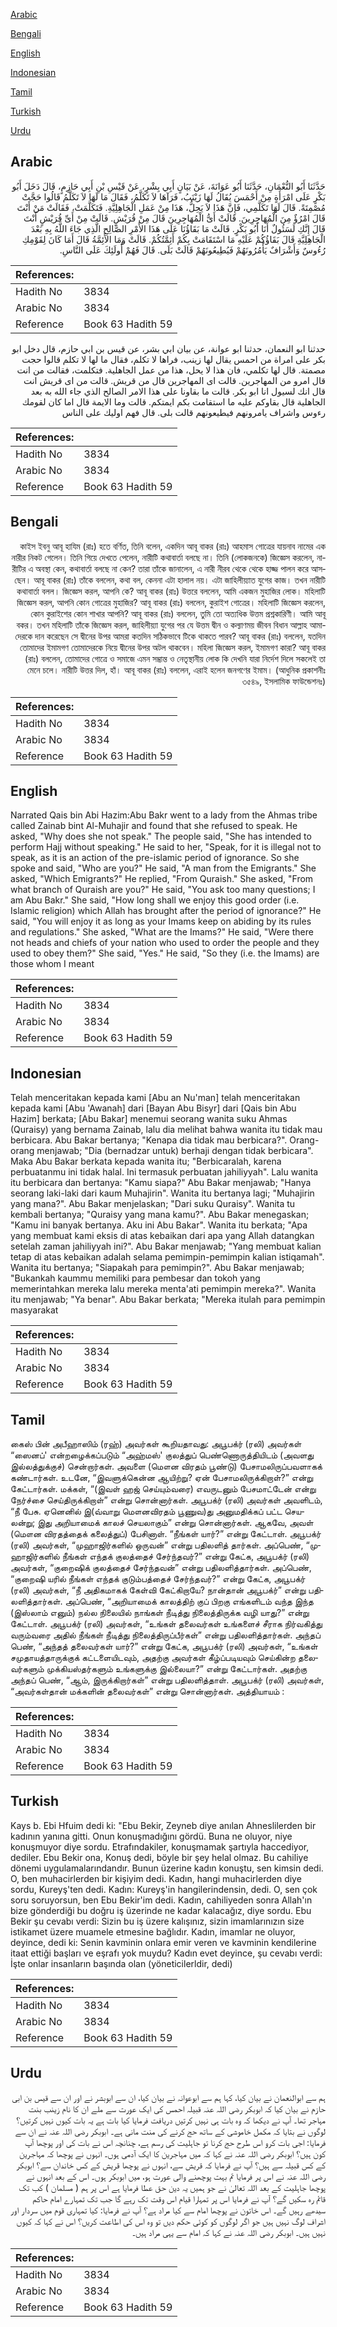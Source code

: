 [Arabic](#arabic)

[Bengali](#bengali)

[English](#english)

[Indonesian](#indonesian)

[Tamil](#tamil)

[Turkish](#turkish)

[Urdu](#urdu)

## Arabic


<div dir="rtl" lang="ar" style={{fontSize:'larger',backgroundColor:'#f8f9fa',padding:20}}>
حَدَّثَنَا أَبُو النُّعْمَانِ، حَدَّثَنَا أَبُو عَوَانَةَ، عَنْ بَيَانٍ أَبِي بِشْرٍ، عَنْ قَيْسِ بْنِ أَبِي حَازِمٍ، قَالَ دَخَلَ أَبُو بَكْرٍ عَلَى امْرَأَةٍ مِنْ أَحْمَسَ يُقَالُ لَهَا زَيْنَبُ، فَرَآهَا لاَ تَكَلَّمُ، فَقَالَ مَا لَهَا لاَ تَكَلَّمُ قَالُوا حَجَّتْ مُصْمِتَةً‏.‏ قَالَ لَهَا تَكَلَّمِي، فَإِنَّ هَذَا لاَ يَحِلُّ، هَذَا مِنْ عَمَلِ الْجَاهِلِيَّةِ‏.‏ فَتَكَلَّمَتْ، فَقَالَتْ مَنْ أَنْتَ قَالَ امْرُؤٌ مِنَ الْمُهَاجِرِينَ‏.‏ قَالَتْ أَىُّ الْمُهَاجِرِينَ قَالَ مِنْ قُرَيْشٍ‏.‏ قَالَتْ مِنْ أَىِّ قُرَيْشٍ أَنْتَ قَالَ إِنَّكِ لَسَئُولٌ أَنَا أَبُو بَكْرٍ‏.‏ قَالَتْ مَا بَقَاؤُنَا عَلَى هَذَا الأَمْرِ الصَّالِحِ الَّذِي جَاءَ اللَّهُ بِهِ بَعْدَ الْجَاهِلِيَّةِ قَالَ بَقَاؤُكُمْ عَلَيْهِ مَا اسْتَقَامَتْ بِكُمْ أَئِمَّتُكُمْ‏.‏ قَالَتْ وَمَا الأَئِمَّةُ قَالَ أَمَا كَانَ لِقَوْمِكِ رُءُوسٌ وَأَشْرَافٌ يَأْمُرُونَهُمْ فَيُطِيعُونَهُمْ قَالَتْ بَلَى‏.‏ قَالَ فَهُمْ أُولَئِكَ عَلَى النَّاسِ‏.‏
</div>
<div style={{backgroundColor:'#f8f9fa',padding:20, marginBottom: 10}}><table> <thead> <tr> <th>References:</th> <th></th> </tr> </thead> <tbody><tr><td>Hadith No</td><td>3834</td></tr><tr><td>Arabic No</td><td>3834</td></tr><tr><td>Reference</td><td>Book 63 Hadith 59</td></tr></tbody></table></div>


<div dir="rtl" lang="ar" style={{fontSize:'larger',backgroundColor:'#f8f9fa',padding:20}}>
حدثنا ابو النعمان، حدثنا ابو عوانة، عن بيان ابي بشر، عن قيس بن ابي حازم، قال دخل ابو بكر على امراة من احمس يقال لها زينب، فراها لا تكلم، فقال ما لها لا تكلم قالوا حجت مصمتة. قال لها تكلمي، فان هذا لا يحل، هذا من عمل الجاهلية. فتكلمت، فقالت من انت قال امرو من المهاجرين. قالت اى المهاجرين قال من قريش. قالت من اى قريش انت قال انك لسيول انا ابو بكر. قالت ما بقاونا على هذا الامر الصالح الذي جاء الله به بعد الجاهلية قال بقاوكم عليه ما استقامت بكم ايمتكم. قالت وما الايمة قال اما كان لقومك رءوس واشراف يامرونهم فيطيعونهم قالت بلى. قال فهم اوليك على الناس
</div>
<div style={{backgroundColor:'#f8f9fa',padding:20, marginBottom: 10}}><table> <thead> <tr> <th>References:</th> <th></th> </tr> </thead> <tbody><tr><td>Hadith No</td><td>3834</td></tr><tr><td>Arabic No</td><td>3834</td></tr><tr><td>Reference</td><td>Book 63 Hadith 59</td></tr></tbody></table></div>

## Bengali


<div dir="rtl" lang="bn" style={{fontSize:'larger',backgroundColor:'#f8f9fa',padding:20}}>
কাইস ইবনু আবূ হাযিম (রাঃ) হতে বর্ণিত, তিনি বলেন, একদিন আবূ বাকর (রাঃ) আহমাস গোত্রের যায়নাব নামের এক নারীর নিকট গেলেন। তিনি গিয়ে দেখতে পেলেন, নারীটি কথাবার্তা বলছে না। তিনি (লোকজনকে) জিজ্ঞেস করলেন, নারীটির এ অবস্থা কেন, কথাবার্তা বলছে না কেন? তারা তাঁকে জানালেন, এ নারী নীরব থেকে থেকে হাজ্জ পালন করে আসছেন। আবূ বাকর (রাঃ) তাঁকে বললেন, কথা বল, কেননা এটা হালাল নয়। এটা জাহিলীয়্যাত যুগের কাজ। তখন নারীটি কথাবার্তা বলল। জিজ্ঞেস করল, আপনি কে? আবূ বাকর (রাঃ) উত্তরে বললেন, আমি একজন মুহাজির লোক। মহিলাটি জিজ্ঞেস করল, আপনি কোন গোত্রের মুহাজির? আবূ বাকর (রাঃ) বললেন, কুরাইশ গোত্রের। মহিলাটি জিজ্ঞেস করলেন, কোন কুরাইশের কোন শাখার আপনি? আবূ বাকর (রাঃ) বললেন, তুমি তো অত্যধিক উত্তম প্রশ্নকারিণী। আমি আবূ বকর। তখন মহিলাটি তাঁকে জিজ্ঞেস করল, জাহিলীয়্যা যুগের পর যে উত্তম দ্বীন ও কল্যাণময় জীবন বিধান আল্লাহ আমাদেরকে দান করেছেন সে দ্বীনের উপর আমরা কতদিন সঠিকভাবে টিকে থাকতে পারব? আবূ বাকর (রাঃ) বললেন, যতদিন তোমাদের ইমামগণ তোমাদেরকে নিয়ে দ্বীনের উপর অটল থাকবেন। মহিলা জিজ্ঞেস করল, ইমামগণ কারা? আবূ বাকর (রাঃ) বললেন, তোমাদের গোত্রে ও সমাজে এমন সম্ভ্রান্ত ও নেতৃস্থানীয় লোক কি দেখনি যারা নির্দেশ দিলে সকলেই তা মেনে চলে। নারীটি উত্তর দিল, হাঁ। আবূ বাকর (রাঃ) বললেন, এরাই হলেন জনগণের ইমাম। (আধুনিক প্রকাশনীঃ ৩৫৪৯, ইসলামিক ফাউন্ডেশনঃ)
</div>
<div style={{backgroundColor:'#f8f9fa',padding:20, marginBottom: 10}}><table> <thead> <tr> <th>References:</th> <th></th> </tr> </thead> <tbody><tr><td>Hadith No</td><td>3834</td></tr><tr><td>Arabic No</td><td>3834</td></tr><tr><td>Reference</td><td>Book 63 Hadith 59</td></tr></tbody></table></div>

## English


<div dir="ltr" lang="en" style={{fontSize:'larger',backgroundColor:'#f8f9fa',padding:20}}>
Narrated Qais bin Abi Hazim:Abu Bakr went to a lady from the Ahmas tribe called Zainab bint Al-Muhajir and found that she refused to speak. He asked, "Why does she not speak." The people said, "She has intended to perform Hajj without speaking." He said to her, "Speak, for it is illegal not to speak, as it is an action of the pre-islamic period of ignorance. So she spoke and said, "Who are you?" He said, "A man from the Emigrants." She asked, "Which Emigrants?" He replied, "From Quraish." She asked, "From what branch of Quraish are you?" He said, "You ask too many questions; I am Abu Bakr." She said, "How long shall we enjoy this good order (i.e. Islamic religion) which Allah has brought after the period of ignorance?" He said, "You will enjoy it as long as your Imams keep on abiding by its rules and regulations." She asked, "What are the Imams?" He said, "Were there not heads and chiefs of your nation who used to order the people and they used to obey them?" She said, "Yes." He said, "So they (i.e. the Imams) are those whom I meant
</div>
<div style={{backgroundColor:'#f8f9fa',padding:20, marginBottom: 10}}><table> <thead> <tr> <th>References:</th> <th></th> </tr> </thead> <tbody><tr><td>Hadith No</td><td>3834</td></tr><tr><td>Arabic No</td><td>3834</td></tr><tr><td>Reference</td><td>Book 63 Hadith 59</td></tr></tbody></table></div>

## Indonesian


<div dir="ltr" lang="id" style={{fontSize:'larger',backgroundColor:'#f8f9fa',padding:20}}>
Telah menceritakan kepada kami [Abu an Nu'man] telah menceritakan kepada kami [Abu 'Awanah] dari [Bayan Abu Bisyr] dari [Qais bin Abu Hazim] berkata; [Abu Bakar] menemui seorang wanita suku Ahmas (Quraisy) yang bernama Zainab, lalu dia melihat bahwa wanita itu tidak mau berbicara. Abu Bakar bertanya; "Kenapa dia tidak mau berbicara?". Orang-orang menjawab; "Dia (bernadzar untuk) berhaji dengan tidak berbicara". Maka Abu Bakar berkata kepada wanita itu; "Berbicaralah, karena perbuatanmu ini tidak halal. Ini termasuk perbuatan jahiliyyah". Lalu wanita itu berbicara dan bertanya: "Kamu siapa?" Abu Bakar menjawab; "Hanya seorang laki-laki dari kaum Muhajirin". Wanita itu bertanya lagi; "Muhajirin yang mana?". Abu Bakar menjelaskan; "Dari suku Quraisy". Wanita tu kembali bertanya; "Quraisy yang mana kamu?". Abu Bakar menegaskan; "Kamu ini banyak bertanya. Aku ini Abu Bakar". Wanita itu berkata; "Apa yang membuat kami eksis di atas kebaikan dari apa yang Allah datangkan setelah zaman jahiliyyah ini?". Abu Bakar menjawab; "Yang membuat kalian tetap di atas kebaikan adalah selama pemimpin-pemimpin kalian istiqamah". Wanita itu bertanya; "Siapakah para pemimpin?". Abu Bakar menjawab; "Bukankah kaummu memiliki para pembesar dan tokoh yang memerintahkan mereka lalu mereka menta'ati pemimpin mereka?". Wanita itu menjawab; "Ya benar". Abu Bakar berkata; "Mereka itulah para pemimpin masyarakat
</div>
<div style={{backgroundColor:'#f8f9fa',padding:20, marginBottom: 10}}><table> <thead> <tr> <th>References:</th> <th></th> </tr> </thead> <tbody><tr><td>Hadith No</td><td>3834</td></tr><tr><td>Arabic No</td><td>3834</td></tr><tr><td>Reference</td><td>Book 63 Hadith 59</td></tr></tbody></table></div>

## Tamil


<div dir="ltr" lang="ta" style={{fontSize:'larger',backgroundColor:'#f8f9fa',padding:20}}>
கைஸ் பின் அபீஹாஸிம் (ரஹ்) அவர்கள் கூறியதாவது: அபூபக்ர் (ரலி) அவர்கள் “ஸைனப்' என்றழைக்கப்படும் “அஹ்மஸ்' குலத்துப் பெண்ணொருத்தியிடம் (அவளது இல்லத்துக்குச்) சென்றார்கள். அவளை (மௌன விரதம் பூண்டு) பேசாமலிருப்பவளாகக் கண்டார்கள். உடனே, “இவளுக்கென்ன ஆயிற்று? ஏன் பேசாமலிருக்கிறாள்?” என்று கேட்டார்கள். மக்கள், “(இவள் ஹஜ் செய்யும்வரை) எவருடனும் பேசமாட்டேன் என்று நேர்ச்சை செய்திருக்கிறாள்” என்று சொன்னார்கள். அபூபக்ர் (ரலி) அவர்கள் அவளிடம், “நீ பேசு. ஏனெனில் இ(வ்வாறு மௌனவிரதம் பூணுவ)து அனுமதிக்கப் பட்ட செயலன்று; இது அறியாமைக் காலச் செயலாகும்” என்று சொன்னார்கள். ஆகவே, அவள் (மௌன விரதத்தைக் கலைத்துப்) பேசினாள். “நீங்கள் யார்?” என்று கேட்டாள். அபூபக்ர் (ரலி) அவர்கள், “முஹாஜிர்களில் ஒருவன்” என்று பதிலளித் தார்கள். அப்பெண், “முஹாஜிர்களில் நீங்கள் எந்தக் குலத்தைச் சேர்ந்தவர்?” என்று கேட்க, அபூபக்ர் (ரலி) அவர்கள், “குறைஷிக் குலத்தைச் சேர்ந்தவன்” என்று பதிலளித்தார்கள். அப்பெண், “குறைஷி யரில் நீங்கள் எந்தக் குடும்பத்தைச் சேர்ந்தவர்?” என்று கேட்க, அபூபக்ர் (ரலி) அவர்கள், “நீ அதிகமாகக் கேள்வி கேட்கிறாயே? நான்தான் அபூபக்ர்” என்று பதிலளித்தார்கள். அப்பெண், “அறியாமைக் காலத்திற் குப் பிறகு எங்களிடம் வந்த இந்த (இஸ்லாம் எனும்) நல்ல நிலையில் நாங்கள் நீடித்து நிலைத்திருக்க வழி யாது?” என்று கேட்டாள். அபூபக்ர் (ரலி) அவர்கள், “உங்கள் தலைவர்கள் உங்களைச் சீராக நிர்வகித்து வரும்வரை அதில் நீங்கள் நீடித்து நிலைத்திருப்பீர்கள்” என்று பதிலளித்தார்கள். அந்தப் பெண், “அந்தத் தலைவர்கள் யார்?” என்று கேட்க, அபூபக்ர் (ரலி) அவர்கள், “உங்கள் சமுதாயத்தாருக்குக் கட்டளையிடவும், அதற்கு அவர்கள் கீழ்ப்படியவும் செய்கின்ற தலைவர்களும் முக்கியஸ்தர்களும் உங்களுக்கு இல்லையா?” என்று கேட்டார்கள். அதற்கு அந்தப் பெண், “ஆம், இருக்கிறார்கள்” என்று பதிலளித்தாள். அபூபக்ர் (ரலி) அவர்கள், “அவர்கள்தான் மக்களின் தலைவர்கள்” என்று சொன்னார்கள். அத்தியாயம் :
</div>
<div style={{backgroundColor:'#f8f9fa',padding:20, marginBottom: 10}}><table> <thead> <tr> <th>References:</th> <th></th> </tr> </thead> <tbody><tr><td>Hadith No</td><td>3834</td></tr><tr><td>Arabic No</td><td>3834</td></tr><tr><td>Reference</td><td>Book 63 Hadith 59</td></tr></tbody></table></div>

## Turkish


<div dir="ltr" lang="tr" style={{fontSize:'larger',backgroundColor:'#f8f9fa',padding:20}}>
Kays b. Ebi Hfuim dedi ki: "Ebu Bekir, Zeyneb diye anılan Ahneslilerden bir kadının yanına gitti. Onun konuşmadığını gördü. Buna ne oluyor, niye konuşmuyor diye sordu. Etrafındakiler, konuşmamak şartıyla haccediyor, dediler. Ebu Bekir ona, Konuş dedi, böyle bir şey helal olmaz. Bu cahiliye dönemi uygulamalarındandır. Bunun üzerine kadın konuştu, sen kimsin dedi. O, ben muhacirlerden bir kişiyim dedi. Kadın, hangi muhacirlerden diye sordu, Kureyş'ten dedi. Kadın: Kureyş'in hangilerindensin, dedi. O, sen çok soru soruyorsun, ben Ebu Bekir'im dedi. Kadın, cahiliyeden sonra Allah'ın bize gönderdiği bu doğru iş üzerinde ne kadar kalacağız, diye sordu. Ebu Bekir şu cevabı verdi: Sizin bu iş üzere kalışınız, sizin imamlarınızın size istikamet üzere muamele etmesine bağlıdır. Kadın, imamlar ne oluyor, deyince, dedi ki: Senin kavminin onlara emir veren ve kavminin kendilerine itaat ettiği başları ve eşrafı yok muydu? Kadın evet deyince, şu cevabı verdi: İşte onlar insanların başında olan (yöneticilerldir, dedi)
</div>
<div style={{backgroundColor:'#f8f9fa',padding:20, marginBottom: 10}}><table> <thead> <tr> <th>References:</th> <th></th> </tr> </thead> <tbody><tr><td>Hadith No</td><td>3834</td></tr><tr><td>Arabic No</td><td>3834</td></tr><tr><td>Reference</td><td>Book 63 Hadith 59</td></tr></tbody></table></div>

## Urdu


<div dir="rtl" lang="ur" style={{fontSize:'larger',backgroundColor:'#f8f9fa',padding:20}}>
ہم سے ابوالنعمان نے بیان کیا، کہا ہم سے ابوعوانہ نے بیان کیا، ان سے ابوبشر نے اور ان سے قیس بن ابی حازم نے بیان کیا کہ ابوبکر رضی اللہ عنہ قبیلہ احمس کی ایک عورت سے ملے ان کا نام زینب بنت مہاجر تھا۔ آپ نے دیکھا کہ وہ بات ہی نہیں کرتیں دریافت فرمایا کیا بات ہے یہ بات کیوں نہیں کرتیں؟ لوگوں نے بتایا کہ مکمل خاموشی کے ساتھ حج کرنے کی منت مانی ہے۔ ابوبکر رضی اللہ عنہ نے ان سے فرمایا: اجی بات کرو اس طرح حج کرنا تو جاہلیت کی رسم ہے، چنانچہ اس نے بات کی اور پوچھا آپ کون ہیں؟ ابوبکر رضی اللہ عنہ نے کہا کہ میں مہاجرین کا ایک آدمی ہوں۔ انہوں نے پوچھا کہ مہاجرین کے کس قبیلہ سے ہیں؟ آپ نے فرمایا کہ قریش سے، انہوں نے پوچھا قریش کے کس خاندان سے؟ ابوبکر رضی اللہ عنہ نے اس پر فرمایا تم بہت پوچھنے والی عورت ہو، میں ابوبکر ہوں۔ اس کے بعد انہوں نے پوچھا جاہلیت کے بعد اللہ تعالیٰ نے جو ہمیں یہ دین حق عطا فرمایا ہے اس پر ہم ( مسلمان ) کب تک قائم رہ سکیں گے؟ آپ نے فرمایا اس پر تمہارا قیام اس وقت تک رہے گا جب تک تمہارے امام حاکم سیدھے رہیں گے۔ اس خاتون نے پوچھا امام سے کیا مراد ہے؟ آپ نے فرمایا: کیا تمہاری قوم میں سردار اور اشراف لوگ نہیں ہیں جو اگر لوگوں کو کوئی حکم دیں تو وہ اس کی اطاعت کریں؟ اس نے کہا کہ کیوں نہیں ہیں۔ ابوبکر رضی اللہ عنہ نے کہا کہ امام سے یہی مراد ہیں۔
</div>
<div style={{backgroundColor:'#f8f9fa',padding:20, marginBottom: 10}}><table> <thead> <tr> <th>References:</th> <th></th> </tr> </thead> <tbody><tr><td>Hadith No</td><td>3834</td></tr><tr><td>Arabic No</td><td>3834</td></tr><tr><td>Reference</td><td>Book 63 Hadith 59</td></tr></tbody></table></div>